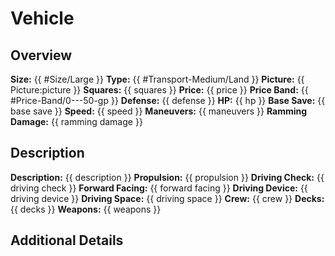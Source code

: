 # Vehicle

## Overview
**Size:** {{ #Size/Large }}
**Type:** {{ #Transport-Medium/Land }}
**Picture:** {{ Picture:picture }}
**Squares:** {{ squares }}
**Price:** {{ price }}
**Price Band:** {{ #Price-Band/0---50-gp }}
**Defense:** {{ defense }}
**HP:** {{ hp }}
**Base Save:** {{ base save }}
**Speed:** {{ speed }}
**Maneuvers:** {{ maneuvers }}
**Ramming Damage:** {{ ramming damage }}


## Description
**Description:** {{ description }}
**Propulsion:** {{ propulsion }}
**Driving Check:** {{ driving check }}
**Forward Facing:** {{ forward facing }}
**Driving Device:** {{ driving device }}
**Driving Space:** {{ driving space }}
**Crew:** {{ crew }}
**Decks:** {{ decks }}
**Weapons:** {{ weapons }}


## Additional Details

